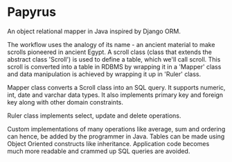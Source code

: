 # Papyrus

An object relational mapper in Java inspired by Django ORM.

The workflow uses the analogy of its name - an ancient material to make scrolls pioneered in ancient Egypt.
A scroll class (class that extends the abstract class 'Scroll') is used to define a table, which we'll call scroll.
This scroll is converted into a table in RDBMS by wrapping it in a 'Mapper' class and data manipulation is achieved by wrapping it up in 'Ruler' class.

Mapper class converts a Scroll class into an SQL query. It supports numeric, int, date and varchar data types.
It also implements primary key and foreign key along with other domain constraints.

Ruler class implements select, update and delete operations.

Custom implementations of many operations like average, sum and ordering can hence, be added by the programmer in Java.
Tables can be made using Object Oriented constructs like inheritance.
Application code becomes much more readable and crammed up SQL queries are avoided.
